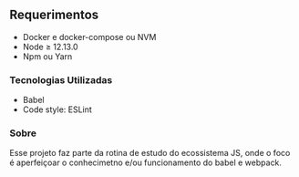 ## Requerimentos

- Docker e docker-compose ou NVM
- Node &ge; 12.13.0
- Npm ou Yarn

### Tecnologias Utilizadas

* Babel
* Code style: ESLint

### Sobre

Esse projeto faz parte da rotina de estudo do ecossistema JS, onde o foco é aperfeiçoar o conhecimetno e/ou funcionamento do babel e webpack.